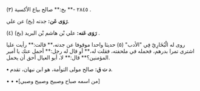 ٢٨٤٥ -** بخ:** صالح بياع الأكسية (٣) .

**رَوَى عَن:** جدته (بخ) عن علي.

**رَوَى عَنه:** علي بْن هاشم بْن البريد (بخ) (٤) .

روى له الْبُخَارِيّ فِي "الأدب" (٥) حديثا واحدا موقوفا عن جدته،** قالت:** رأيت عليا اشترى تمرا بدرهم، فحمله في ملحفته، فقلت له،** أو قال له رجل:** أحمل عنك يا أمير المؤمنين؟** قال:** لا، أبو العيال أحق أن يحمل.

**• د ت ق:** صالح مولى التوأمة، هو ابن نبهان، تقدم.

• • •[من اسمه صباح وصبيح وصبيح وصبي]